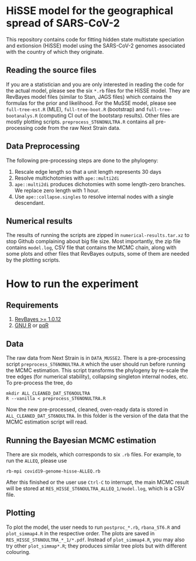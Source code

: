 # HiSSE model for the geographical spread of SARS-CoV-2 

This repository contains code for fitting hidden state multistate speciation and extionsion (HiSSE) model using the SARS-CoV-2 genomes associated with the country of which they originate.


## Reading the source files

If you are a statistician and you are only interested in reading the code for the actual model, please see the six `*.rb` files for the HiSSE model. They are RevBayes model files (similar to Stan, JAGS files) which contains the formulas for the prior and likelihood. For the MuSSE model, please see `full-tree-est.R` (MLE), `full-tree-boot.R` (bootstrap) and `full-tree-bootanalys.R` (computing CI out of the bootstarp results). Other files are mostly plotting scripts. `preprocess_ST6NONULTRA.R` contains all pre-processing code from the raw Next Strain data.


## Data Preprocessing

The following pre-processing steps are done to the phylogeny:

1. Rescale edge length so that a unit length represents 30 days
2. Resolve multichotomies with `ape::multi2di`
3. `ape::multi2di` produces dichotomies with some length-zero branches. We replace zero length with 1 hour.
4. Use `ape::collapse.singles` to resolve internal nodes with a single descendant.


## Numerical results

The results of running the scripts are zipped in `numerical-results.tar.xz` to
stop Github complaining about big file size. Most importantly, the zip file
contains `model.log`, CSV file that contains the MCMC chain, along with some
plots and other files that RevBayes outputs, some of them are needed by the
plotting scripts.


# How to run the experiment

## Requirements

1. [RevBayes >= 1.0.12](https://revbayes.github.io)
2. [GNU R](https://www.r-project.org) or [pqR](http://www.pqr-project.org)


## Data

The raw data from Next Strain is in `DATA_MUSSE2`. There is a pre-processing script `preprocess_ST6NONULTRA.R` which the user should run before running the MCMC estimation. This script transforms the phylogeny by re-scale the tree edges (for numerical stability), collapsing singleton internal nodes, etc. To pre-process the tree, do 

```
mkdir ALL_CLEANED_DAT_ST6NOULTRA
R --vanilla < preprocess_ST6NONULTRA.R
```

Now the new pre-processed, cleaned, oven-ready data is stored in `ALL_CLEANED_DAT_ST6NOULTRA`. In this folder is the version of the data that the MCMC estimation script will read.


## Running the Bayesian MCMC estimation

There are six models, which corresponds to six `.rb` files. For example, to run the `ALLEQ`, please use

```
rb-mpi covid19-genome-hisse-ALLEQ.rb
```

After this finished or the user use `Ctrl-C` to interrupt, the main MCMC result will be stored at `RES_HISSE_ST6NOULTRA_ALLEQ_1/model.log`, which is a CSV file.

## Plotting

To plot the model, the user needs to run `postproc_*.rb`, `rbana_ST6.R` and `plot_simmap4.R` in the respective order. The plots are saved in `RES_HISSE_ST6NOULTRA_*_1/*.pdf`. Instead of `plot_simmap4.R`, you may also try other `plot_simmap*.R`; they produces similar tree plots but with different colouring.
